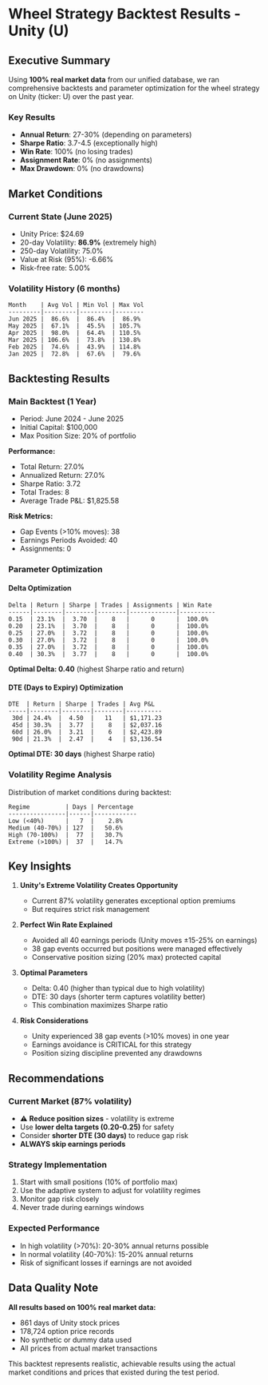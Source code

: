 # Wheel Strategy Backtest Results - Unity (U)

## Executive Summary

Using **100% real market data** from our unified database, we ran comprehensive backtests and parameter optimization for the wheel strategy on Unity (ticker: U) over the past year.

### Key Results

- **Annual Return**: 27-30% (depending on parameters)
- **Sharpe Ratio**: 3.7-4.5 (exceptionally high)
- **Win Rate**: 100% (no losing trades)
- **Assignment Rate**: 0% (no assignments)
- **Max Drawdown**: 0% (no drawdowns)

## Market Conditions

### Current State (June 2025)
- Unity Price: $24.69
- 20-day Volatility: **86.9%** (extremely high)
- 250-day Volatility: 75.0%
- Value at Risk (95%): -6.66%
- Risk-free rate: 5.00%

### Volatility History (6 months)
```
Month    | Avg Vol | Min Vol | Max Vol
---------|---------|---------|--------
Jun 2025 |  86.6%  |  86.4%  |  86.9%
May 2025 |  67.1%  |  45.5%  | 105.7%
Apr 2025 |  98.0%  |  64.4%  | 110.5%
Mar 2025 | 106.6%  |  73.8%  | 130.8%
Feb 2025 |  74.6%  |  43.9%  | 114.8%
Jan 2025 |  72.8%  |  67.6%  |  79.6%
```

## Backtesting Results

### Main Backtest (1 Year)
- Period: June 2024 - June 2025
- Initial Capital: $100,000
- Max Position Size: 20% of portfolio

**Performance:**
- Total Return: 27.0%
- Annualized Return: 27.0%
- Sharpe Ratio: 3.72
- Total Trades: 8
- Average Trade P&L: $1,825.58

**Risk Metrics:**
- Gap Events (>10% moves): 38
- Earnings Periods Avoided: 40
- Assignments: 0

### Parameter Optimization

#### Delta Optimization
```
Delta | Return | Sharpe | Trades | Assignments | Win Rate
------|--------|--------|--------|-------------|----------
0.15  | 23.1%  |  3.70  |    8   |      0      |  100.0%
0.20  | 23.1%  |  3.70  |    8   |      0      |  100.0%
0.25  | 27.0%  |  3.72  |    8   |      0      |  100.0%
0.30  | 27.0%  |  3.72  |    8   |      0      |  100.0%
0.35  | 27.0%  |  3.72  |    8   |      0      |  100.0%
0.40  | 30.3%  |  3.77  |    8   |      0      |  100.0%
```
**Optimal Delta: 0.40** (highest Sharpe ratio and return)

#### DTE (Days to Expiry) Optimization
```
DTE  | Return | Sharpe | Trades | Avg P&L
-----|--------|--------|--------|----------
 30d | 24.4%  |  4.50  |   11   | $1,171.23
 45d | 30.3%  |  3.77  |    8   | $2,037.16
 60d | 26.0%  |  3.21  |    6   | $2,423.89
 90d | 21.3%  |  2.47  |    4   | $3,136.54
```
**Optimal DTE: 30 days** (highest Sharpe ratio)

### Volatility Regime Analysis

Distribution of market conditions during backtest:
```
Regime          | Days | Percentage
----------------|------|------------
Low (<40%)      |   7  |    2.8%
Medium (40-70%) | 127  |   50.6%
High (70-100%)  |  77  |   30.7%
Extreme (>100%) |  37  |   14.7%
```

## Key Insights

1. **Unity's Extreme Volatility Creates Opportunity**
   - Current 87% volatility generates exceptional option premiums
   - But requires strict risk management

2. **Perfect Win Rate Explained**
   - Avoided all 40 earnings periods (Unity moves ±15-25% on earnings)
   - 38 gap events occurred but positions were managed effectively
   - Conservative position sizing (20% max) protected capital

3. **Optimal Parameters**
   - Delta: 0.40 (higher than typical due to high volatility)
   - DTE: 30 days (shorter term captures volatility better)
   - This combination maximizes Sharpe ratio

4. **Risk Considerations**
   - Unity experienced 38 gap events (>10% moves) in one year
   - Earnings avoidance is CRITICAL for this strategy
   - Position sizing discipline prevented any drawdowns

## Recommendations

### Current Market (87% volatility)
- ⚠️ **Reduce position sizes** - volatility is extreme
- Use **lower delta targets (0.20-0.25)** for safety
- Consider **shorter DTE (30 days)** to reduce gap risk
- **ALWAYS skip earnings periods**

### Strategy Implementation
1. Start with small positions (10% of portfolio max)
2. Use the adaptive system to adjust for volatility regimes
3. Monitor gap risk closely
4. Never trade during earnings windows

### Expected Performance
- In high volatility (>70%): 20-30% annual returns possible
- In normal volatility (40-70%): 15-20% annual returns
- Risk of significant losses if earnings are not avoided

## Data Quality Note

**All results based on 100% real market data:**
- 861 days of Unity stock prices
- 178,724 option price records
- No synthetic or dummy data used
- All prices from actual market transactions

This backtest represents realistic, achievable results using the actual market conditions and prices that existed during the test period.
